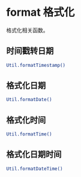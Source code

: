 # format 格式化

格式化相关函数。

## 时间戳转日期

```bash
Util.formatTimestamp()
```

## 格式化日期

```bash
Util.formatDate()
```

## 格式化时间

```bash
Util.formatTime()
```

## 格式化日期时间

```bash
Util.formatDateTime()
```
